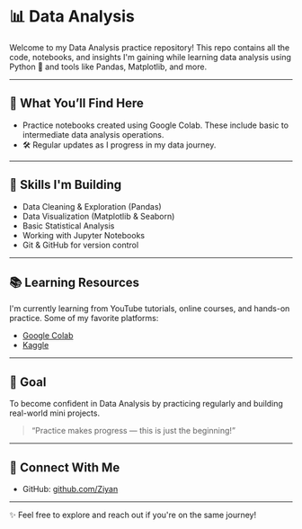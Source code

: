 
# 📊 Data Analysis 

Welcome to my Data Analysis practice repository! This repo contains all the code, notebooks, and insights I'm gaining while learning data analysis using Python 🐍 and tools like Pandas, Matplotlib, and more.

---

## 📁 What You’ll Find Here

- Practice notebooks created using Google Colab. These include basic to intermediate data analysis operations.
- 🛠 Regular updates as I progress in my data journey.

---

## 🚀 Skills I'm Building

- Data Cleaning & Exploration (Pandas)
- Data Visualization (Matplotlib & Seaborn)
- Basic Statistical Analysis
- Working with Jupyter Notebooks
- Git & GitHub for version control

---

## 📚 Learning Resources

I'm currently learning from YouTube tutorials, online courses, and hands-on practice. Some of my favorite platforms:
- [Google Colab](https://colab.research.google.com/)
- [Kaggle](https://www.kaggle.com/)
---

## 🎯 Goal

To become confident in Data Analysis by practicing regularly and building real-world mini projects.

> “Practice makes progress — this is just the beginning!”

---

## 🔗 Connect With Me

- GitHub: [github.com/Ziyan](https://github.com/Ziyan)

---

✨ Feel free to explore and reach out if you're on the same journey!
